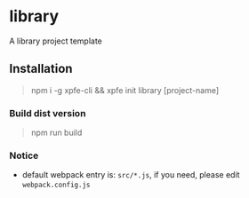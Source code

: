 # library
A library project template

## Installation

> npm i -g xpfe-cli && xpfe init library [project-name]

### Build dist version

> npm run build

### Notice

- default webpack entry is: `src/*.js`, if you need, please edit `webpack.config.js`

